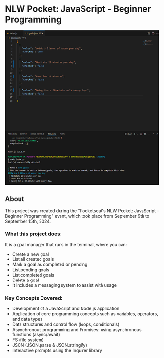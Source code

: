 # NLW Pocket: JavaScript - Beginner Programming

![My Project Screenshot](/images/project-screenshot.png)

## About

This project was created during the "Rocketseat's NLW Pocket: JavaScript - Beginner Programming" event, which took place from September 9th to September 15th, 2024.

### What this project does:

It is a goal manager that runs in the terminal, where you can:

-   Create a new goal
-   List all created goals
-   Mark a goal as completed or pending
-   List pending goals
-   List completed goals
-   Delete a goal
-   It includes a messaging system to assist with usage


### Key Concepts Covered:

-   Development of a JavaScript and Node.js application
-   Application of core programming concepts such as variables, operators, and data types
-   Data structures and control flow (loops, conditionals)
-   Asynchronous programming and Promises: using asynchronous functions (async/await)
-   FS (file system)
-   JSON (JSON.parse & JSON.stringify)
-   Interactive prompts using the Inquirer library

